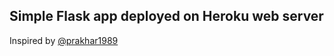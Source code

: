 ## Simple Flask app deployed on Heroku web server

Inspired by [@prakhar1989](https://github.com/prakhar1989/docker-curriculum)
